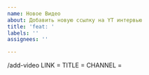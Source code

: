 ```yaml
---
name: Новое Видео
about: Добавить новую ссылку на YT интервью
title: 'feat: '
labels: ''
assignees: ''

---
```


/add-video
LINK = 
TITLE = 
CHANNEL = 
